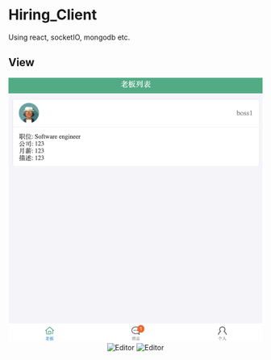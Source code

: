 # Hiring_Client

Using react, socketIO, mongodb etc.

## View
<div align=center>
	<img src="https://github.com/YzzC/Hiring_Web/blob/master/assets/images/list.png" alt="Editor" width="700">
  <img src="https://github.com/YzzC/Hiring_We/blob/master/assets/images/chat.png" alt="Editor" width="700">
  <img src="https://github.com/YzzC/Hiring_We/blob/master/assets/images/info.png" alt="Editor" width="700">
</div>

